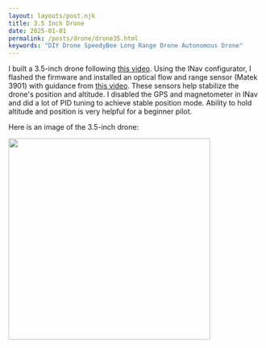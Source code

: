 ```yaml
---
layout: layouts/post.njk
title: 3.5 Inch Drone
date: 2025-01-01
permalink: /posts/drone/drone35.html
keywords: "DIY Drone SpeedyBee Long Range Drone Autonomous Drone"
---
```

I built a 3.5-inch drone following [this video](https://youtu.be/aXrrg48auhU?si=Ta766uZoYvSO6QAG). Using the INav configurator, I flashed the firmware and installed an optical flow and range sensor (Matek 3901) with guidance from [this video](https://youtu.be/T1CkdG9gaYk?si=r26BCVvGVcIB0keX). These sensors help stabilize the drone's position and altitude. I disabled the GPS and magnetometer in INav and did a lot of PID tuning to achieve stable position mode. Ability to hold altitude and position is very helpful for a beginner pilot.

Here is an image of the 3.5-inch drone:

<img src="image35inch.png" width="400">
